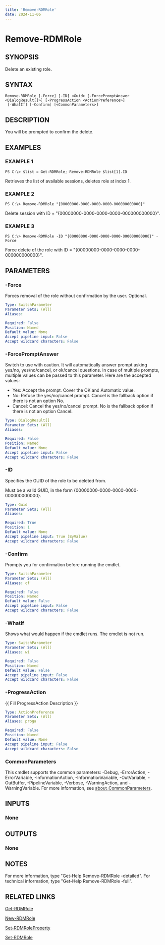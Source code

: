 ```yaml
---
title: 'Remove-RDMRole'
date: 2024-11-06
---
```



# Remove-RDMRole

## SYNOPSIS
Delete an existing role.

## SYNTAX

```
Remove-RDMRole [-Force] [-ID] <Guid> [-ForcePromptAnswer <DialogResult[]>] [-ProgressAction <ActionPreference>]
 [-WhatIf] [-Confirm] [<CommonParameters>]
```

## DESCRIPTION
You will be prompted to confirm the delete.

## EXAMPLES

### EXAMPLE 1
```
PS C:\> $list = Get-RDMRole; Remove-RDMRole $list[1].ID
```

Retrieves the list of available sessions, deletes role at index 1.

### EXAMPLE 2
```
PS C:\> Remove-RDMRole "{00000000-0000-0000-0000-000000000000}"
```

Delete session with ID = "{00000000-0000-0000-0000-000000000000}".

### EXAMPLE 3
```
PS C:\> Remove-RDMRole -ID "{00000000-0000-0000-0000-000000000000}" -Force
```

Force delete of the role with ID = "{00000000-0000-0000-0000-000000000000}".

## PARAMETERS

### -Force
Forces removal of the role without confirmation by the user.
Optional.

```yaml
Type: SwitchParameter
Parameter Sets: (All)
Aliases:

Required: False
Position: Named
Default value: None
Accept pipeline input: False
Accept wildcard characters: False
```

### -ForcePromptAnswer
Switch to use with caution.
It will automatically answer prompt asking yes/no, yes/no/cancel, or ok/cancel questions.
In case of multiple prompts, multiple values can be passed to this parameter.
Here are the accepted values:
- Yes: Accept the prompt.
Cover the OK and Automatic value.
- No: Refuse the yes/no/cancel prompt.
Cancel is the fallback option if there is not an option No.
- Cancel: Cancel the yes/no/cancel prompt.
No is the fallback option if there is not an option Cancel.

```yaml
Type: DialogResult[]
Parameter Sets: (All)
Aliases:

Required: False
Position: Named
Default value: None
Accept pipeline input: False
Accept wildcard characters: False
```

### -ID
Specifies the GUID of the role to be deleted from.

Must be a valid GUID, in the form {00000000-0000-0000-0000-000000000000}.

```yaml
Type: Guid
Parameter Sets: (All)
Aliases:

Required: True
Position: 1
Default value: None
Accept pipeline input: True (ByValue)
Accept wildcard characters: False
```

### -Confirm
Prompts you for confirmation before running the cmdlet.

```yaml
Type: SwitchParameter
Parameter Sets: (All)
Aliases: cf

Required: False
Position: Named
Default value: False
Accept pipeline input: False
Accept wildcard characters: False
```

### -WhatIf
Shows what would happen if the cmdlet runs.
The cmdlet is not run.

```yaml
Type: SwitchParameter
Parameter Sets: (All)
Aliases: wi

Required: False
Position: Named
Default value: False
Accept pipeline input: False
Accept wildcard characters: False
```

### -ProgressAction
{{ Fill ProgressAction Description }}

```yaml
Type: ActionPreference
Parameter Sets: (All)
Aliases: proga

Required: False
Position: Named
Default value: None
Accept pipeline input: False
Accept wildcard characters: False
```

### CommonParameters
This cmdlet supports the common parameters: -Debug, -ErrorAction, -ErrorVariable, -InformationAction, -InformationVariable, -OutVariable, -OutBuffer, -PipelineVariable, -Verbose, -WarningAction, and -WarningVariable. For more information, see [about_CommonParameters](http://go.microsoft.com/fwlink/?LinkID=113216).

## INPUTS

### None
## OUTPUTS

### None
## NOTES
For more information, type "Get-Help Remove-RDMRole -detailed".
For technical information, type "Get-Help Remove-RDMRole -full".

## RELATED LINKS

[Get-RDMRole](http://127.0.0.1:1111/docs/Get-RDMRole/)

[New-RDMRole](http://127.0.0.1:1111/docs/New-RDMRole/)

[Set-RDMRoleProperty](http://127.0.0.1:1111/docs/Set-RDMRoleProperty/)

[Set-RDMRole](http://127.0.0.1:1111/docs/Set-RDMRole/)

